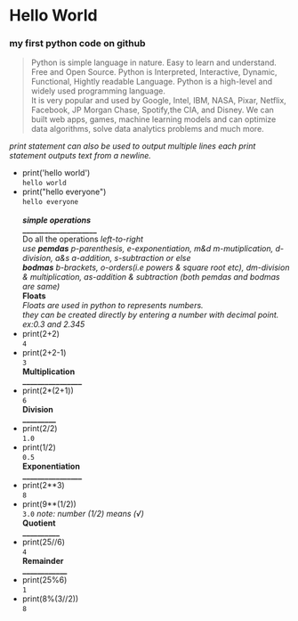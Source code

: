 # Hello World
### my first python code on github <br />
> Python is simple language in nature. Easy to learn and understand. Free and Open Source. Python is Interpreted, Interactive, Dynamic, Functional, Hightly readable Language.
> Python is a high-level and widely used programming language.<br/>It is very popular and used by Google, Intel, IBM, NASA, Pixar, Netflix, Facebook, JP Morgan Chase, Spotify,the CIA, and Disney. We can built web apps, games, machine learning models and can optimize data algorithms, solve data analytics problems and much more.

*print statement can also be used to output multiple lines each print statement outputs text from a newline.* <br>
* print('hello world')<br />
``` hello world ```
* print("hello everyone")<br />
``` hello everyone ``` <br/>                 
***simple operations*** <br/>
  **____________________** <br/>
  Do all the operations _left-to-right_<br/>*use ***pemdas*** p-parenthesis, e-exponentiation, m&d m-mutiplication, d-division, a&s a-addition, s-subtraction or else <br/>***bodmas*** b-brackets, o-orders(i.e powers & square root etc), dm-division & multiplication, as-addition & subtraction (both pemdas and bodmas are same)* <br/>
 **Floats** <br/>
 *Floats are used in python to represents numbers.<br/>they can be created directly by entering a number with decimal point.<br/>ex:0.3 and 2.345*
* print(2+2)<br />
 ``` 4 ``` <br/>
* print(2+2-1)<br />
``` 3 ``` <br/> 
**Multiplication** <br/>
**________________**
* print(2*(2+1))<br />
``` 6 ``` <br/>
**Division** <br/>
**_________**
* print(2/2)<br />
``` 1.0 ``` <br/>
* print(1/2)<br />
``` 0.5 ``` <br/>
**Exponentiation** <br/>
**________________**
* print(2**3)<br />
``` 8 ``` <br/>
* print(9**(1/2))<br />
``` 3.0 ``` *note: number (1/2) means (√)* <br/>
**Quotient** <br/>
**__________**
* print(25//6)<br />
``` 4 ``` <br/> 
**Remainder** <br/>
**____________**
* print(25%6)<br />
``` 1 ``` <br/>
* print(8%(3//2))<br />
``` 8 ```
 
